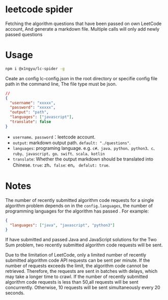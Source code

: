 # leetcode spider

Fetching the algorithm questions that have been passed on own LeetCode account,
And generate a markdown file. Multiple calls will only add newly passed questions

# Usage

```bash
npm i @x1ngyu/lc-spider -g
```

Ceate an config lc-config.json in the root directory or specifie config file path in the command line, The file type must be json.

```json
//
{
  "username": "xxxxx",
  "password": "xxxxx",
  "output": "path",
  "languages": ["javascript"],
  "translate": false
}
```

- `username、password`：leetcode account.
- `output`: markdown output path. `default: "./questions"`.
- `languages`: programing language. e.g. `c#、java、python、python3、c、ruby、javascript、go、swift、scala、kotlin`
- `translate`: Whether the output markdown should be translated into Chinese. `true`: zh、`false`: en。 `defalut: true`.

# Notes

The number of recently submitted algorithm code requests for a single algorithm problem depends on in the `config.languages`, the number of programming languages for the algorithm has passed .
For example:

```json
{
  "languages": ["java", "javascript", "python3"]
}
```

If have submitted and passed Java and JavaScript solutions for the Two Sum problem, two recently submitted algorithm code requests will be sent.

Due to the limitation of LeetCode, only a limited number of recently submitted algorithm code API requests can be sent per minute. If the number of requests exceeds the limit, the algorithm code cannot be retrieved. Therefore, the requests are sent in batches with delays, which may take a longer time to crawl. If the number of recently submitted algorithm code requests is less than 50,all requests will be sent concurrently. Otherwise, 10 requests will be sent simultaneously every 20 seconds.
